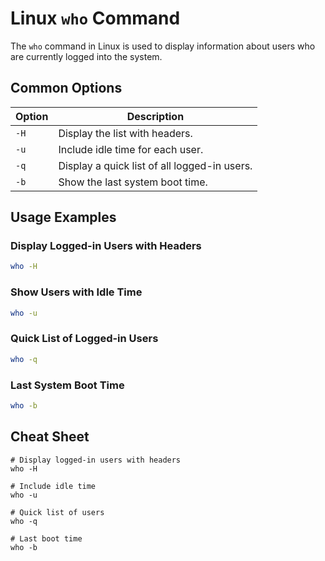 # Linux `who` Command

The `who` command in Linux is used to display information about users who are currently logged into the system.

## Common Options

| Option | Description                                    |
|--------|------------------------------------------------|
| `-H`   | Display the list with headers.                 |
| `-u`   | Include idle time for each user.               |
| `-q`   | Display a quick list of all logged-in users.   |
| `-b`   | Show the last system boot time.                |

## Usage Examples

### Display Logged-in Users with Headers
```bash
who -H
```

### Show Users with Idle Time
```bash
who -u
```

### Quick List of Logged-in Users
```bash
who -q
```

### Last System Boot Time
```bash
who -b
```

## Cheat Sheet

```plaintext
# Display logged-in users with headers
who -H

# Include idle time
who -u

# Quick list of users
who -q

# Last boot time
who -b
```
